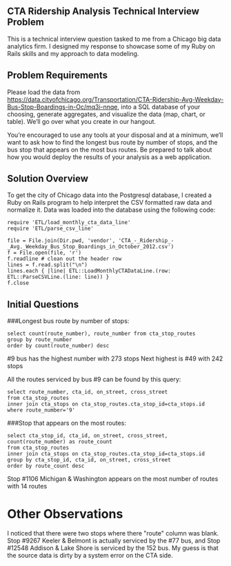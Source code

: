 CTA Ridership Analysis Technical Interview Problem
--------------------------------------------------

This is a technical interview question tasked to me from a Chicago big data analytics firm. I designed my response
to showcase some of my Ruby on Rails skills and my approach to data modeling.


## Problem Requirements

Please load the data from https://data.cityofchicago.org/Transportation/CTA-Ridership-Avg-Weekday-Bus-Stop-Boardings-in-Oc/mq3i-nnqe, into a SQL database of your choosing, generate aggregates, and visualize the data (map, chart, or table). We’ll go over what you create in our hangout.

You’re encouraged to use any tools at your disposal and at a minimum, we’ll want to ask how to find the longest bus route by number of stops, and the bus stop that appears on the most bus routes. Be prepared to talk about how you would deploy the results of your analysis as a web application.

## Solution Overview

To get the city of Chicago data into the Postgresql database, I created a Ruby on Rails program to help interpret the
CSV formatted raw data and normalize it. Data was loaded into the database using the following code:

```
require 'ETL/load_monthly_cta_data_line'
require 'ETL/parse_csv_line'

file = File.join(Dir.pwd, 'vendor', 'CTA_-_Ridership_-_Avg._Weekday_Bus_Stop_Boardings_in_October_2012.csv')
f = File.open(file, 'r')
f.readline # clean out the header row
lines = f.read.split("\n")
lines.each { |line| ETL::LoadMonthlyCTADataLine.(row: ETL::ParseCSVLine.(line: line)) }
f.close
```

## Initial Questions

###Longest bus route by number of stops:

```
select count(route_number), route_number from cta_stop_routes
group by route_number
order by count(route_number) desc
```
\#9 bus has the highest number with 273 stops
Next highest is #49 with 242 stops

All the routes serviced by bus #9 can be found by this query:

```
select route_number, cta_id, on_street, cross_street
from cta_stop_routes
inner join cta_stops on cta_stop_routes.cta_stop_id=cta_stops.id
where route_number='9'
```

###Stop that appears on the most routes:

```
select cta_stop_id, cta_id, on_street, cross_street, count(route_number) as route_count
from cta_stop_routes
inner join cta_stops on cta_stop_routes.cta_stop_id=cta_stops.id
group by cta_stop_id, cta_id, on_street, cross_street
order by route_count desc
```

Stop #1106 Michigan & Washington appears on the most number of routes with 14 routes


# Other Observations

I noticed that there were two stops where there "route" column was blank. Stop #9267 Keeler & Belmont is actually
serviced by the #77 bus, and Stop #12548 Addison & Lake Shore is serviced by the 152 bus. My guess is that the source
data is dirty by a system error on the CTA side.


